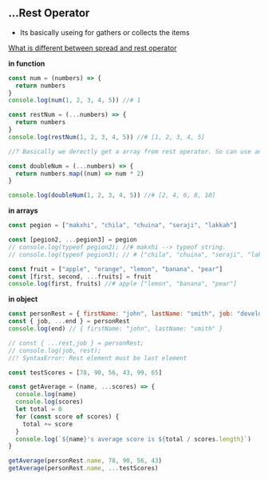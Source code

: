 ## ...Rest Operator

- Its basically useing for gathers or collects the items

[What is different between spread and rest operator](https://www.freecodecamp.org/news/javascript-rest-vs-spread-operators/)

**in function**

```js
const num = (numbers) => {
  return numbers
}
console.log(num(1, 2, 3, 4, 5)) //# 1

const restNum = (...numbers) => {
  return numbers
}
console.log(restNum(1, 2, 3, 4, 5)) //# [1, 2, 3, 4, 5]

//? Basically we derectly get a array from rest operator. So can use any array method with them

const doubleNum = (...numbers) => {
  return numbers.map((num) => num * 2)
}

console.log(doubleNum(1, 2, 3, 4, 5)) //# [2, 4, 6, 8, 10]
```

**in arrays**

```js
const pegion = ["makxhi", "chila", "chuina", "seraji", "lakkah"]

const [pegion2, ...pegion3] = pegion
// console.log(typeof pegion2); //# makxhi --> typeof string.
// console.log(typeof pegion3); // # ["chila", "chuina", "seraji", "lakkah"] --> typeof object.

const fruit = ["apple", "orange", "lemon", "banana", "pear"]
const [first, second, ...fruits] = fruit
console.log(first, fruits) //# apple ["lemon", "banana", "pear"]
```

**in object**

```js
const personRest = { firstName: "john", lastName: "smith", job: "developer" }
const { job, ...end } = personRest
console.log(end) // { firstName: "john", lastName: "smith" }

// const { ...rest,job } = personRest;
// console.log(job, rest);
//! SyntaxError: Rest element must be last element

const testScores = [78, 90, 56, 43, 99, 65]

const getAverage = (name, ...scores) => {
  console.log(name)
  console.log(scores)
  let total = 0
  for (const score of scores) {
    total += score
  }
  console.log(`${name}'s average score is ${total / scores.length}`)
}

getAverage(personRest.name, 78, 90, 56, 43)
getAverage(personRest.name, ...testScores)
```
